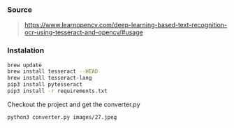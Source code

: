 ### Source 
> https://www.learnopencv.com/deep-learning-based-text-recognition-ocr-using-tesseract-and-opencv/#usage

### Instalation
```bash
brew update
brew install tesseract --HEAD
brew install tesseract-lang
pip3 install pytesseract
pip3 install -r requirements.txt
```

Checkout the project and get the converter.py
```bash
python3 converter.py images/27.jpeg
```